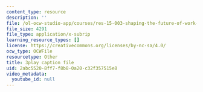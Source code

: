 ```yaml
---
content_type: resource
description: ''
file: /ol-ocw-studio-app/courses/res-15-003-shaping-the-future-of-work-15-662x-spring-2016/2abc55208ff7f8b80a20c32f357515e8_DidA5vk0h_U.srt
file_size: 4291
file_type: application/x-subrip
learning_resource_types: []
license: https://creativecommons.org/licenses/by-nc-sa/4.0/
ocw_type: OCWFile
resourcetype: Other
title: 3play caption file
uid: 2abc5520-8ff7-f8b8-0a20-c32f357515e8
video_metadata:
  youtube_id: null
---
```

